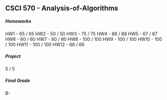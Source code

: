 ## CSCI 570 - Analysis-of-Algorithms 

##### Homeworks

HW1 - 65 / 65 
HW2 - 50 / 50
HW3 - 75 / 75
HW4 - 88 / 88 
HW5 - 67 / 67
HW6 - 60 / 60
HW7 - 80 / 80 
HW8 - 100 / 100
HW9 - 100 / 100
HW10 - 100 / 100
HW11 - 100 / 100
HW12 - 66 / 66

##### Project 

5 / 5

##### Final Grade

B-
